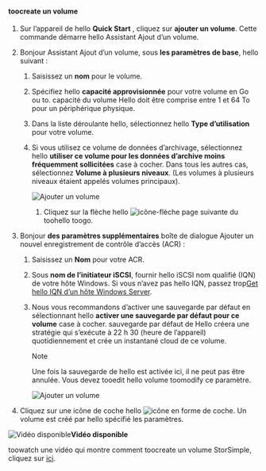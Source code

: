<!--author=SharS last changed: 02/04/2016-->

#### <a name="toocreate-a-volume"></a>toocreate un volume
1. Sur l’appareil de hello **Quick Start** , cliquez sur **ajouter un volume**. Cette commande démarre hello Assistant Ajout d’un volume.
2. Bonjour Assistant Ajout d’un volume, sous **les paramètres de base**, hello suivant :
   
   1. Saisissez un **nom** pour le volume.
   2. Spécifiez hello **capacité approvisionnée** pour votre volume en Go ou to. capacité du volume Hello doit être comprise entre 1 et 64 To pour un périphérique physique.
   3. Dans la liste déroulante hello, sélectionnez hello **Type d’utilisation** pour votre volume. 
   4. Si vous utilisez ce volume de données d’archivage, sélectionnez hello **utiliser ce volume pour les données d’archive moins fréquemment sollicitées** case à cocher. Dans tous les autres cas, sélectionnez **Volume à plusieurs niveaux**. (Les volumes à plusieurs niveaux étaient appelés volumes principaux).
      
        ![Ajouter un volume](./media/storsimple-create-volume/ScreenshotUpdate1VolumeFlow.png)
      
      1. Cliquez sur la flèche hello ![icône-flèche](./media/storsimple-create-volume/HCS_ArrowIcon-include.png) page suivante du toohello toogo.
3. Bonjour **des paramètres supplémentaires** boîte de dialogue Ajouter un nouvel enregistrement de contrôle d’accès (ACR) :
   
   1. Saisissez un **Nom** pour votre ACR.
   2. Sous **nom de l’initiateur iSCSI**, fournir hello iSCSI nom qualifié (IQN) de votre hôte Windows. Si vous n’avez pas hello IQN, passez trop[Get hello IQN d’un hôte Windows Server](#get-the-iqn-of-a-windows-server-host).
   3. Nous vous recommandons d’activer une sauvegarde par défaut en sélectionnant hello **activer une sauvegarde par défaut pour ce volume** case à cocher. sauvegarde par défaut de Hello créera une stratégie qui s’exécute à 22 h 30 (heure de l’appareil) quotidiennement et crée un instantané cloud de ce volume.
      
      > [!NOTE]
      > Une fois la sauvegarde de hello est activée ici, il ne peut pas être annulée. Vous devez tooedit hello volume toomodify ce paramètre.
      > 
      > 
      
        ![Ajouter un volume](./media/storsimple-create-volume/AddVolume2-include.png)
4. Cliquez sur une icône de coche hello ![icône en forme de coche](./media/storsimple-create-volume/HCS_CheckIcon-include.png). Un volume est créé par hello spécifié les paramètres.

![Vidéo disponible](./media/storsimple-create-volume/Video_icon.png)**Vidéo disponible**

toowatch une vidéo qui montre comment toocreate un volume StorSimple, cliquez sur [ici](https://azure.microsoft.com/documentation/videos/create-a-storsimple-volume/).

